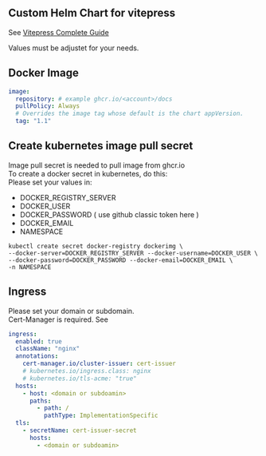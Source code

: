 ## Custom Helm Chart for vitepress

See [Vitepress Complete Guide](https://docs.devops.bayern/nodejs/vitepress.html)

Values must be adjustet for your needs.

## Docker Image

```yaml
image:
  repository: # example ghcr.io/<account>/docs 
  pullPolicy: Always
  # Overrides the image tag whose default is the chart appVersion.
  tag: "1.1"
  ```

## Create kubernetes image pull secret

Image pull secret is needed to pull image from ghcr.io<br>
To create a docker secret in kubernetes, do this:<br>
Please set your values in: <br>
 - DOCKER_REGISTRY_SERVER
 - DOCKER_USER
 - DOCKER_PASSWORD ( use github classic token here )
 - DOCKER_EMAIL
 - NAMESPACE

```shell
kubectl create secret docker-registry dockerimg \
--docker-server=DOCKER_REGISTRY_SERVER --docker-username=DOCKER_USER \
--docker-password=DOCKER_PASSWORD --docker-email=DOCKER_EMAIL \
-n NAMESPACE
```
## Ingress 

Please set your domain or subdomain.<br>
Cert-Manager is required. See 

```yaml
ingress:
  enabled: true
  className: "nginx"
  annotations: 
    cert-manager.io/cluster-issuer: cert-issuer
    # kubernetes.io/ingress.class: nginx
    # kubernetes.io/tls-acme: "true"
  hosts:
    - host: <domain or subdoamin>
      paths:
        - path: /
          pathType: ImplementationSpecific
  tls: 
    - secretName: cert-issuer-secret
      hosts:
        - <domain or subdoamin>
```